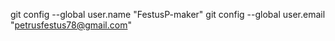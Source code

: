 git config --global user.name "FestusP-maker"
git config --global user.email "petrusfestus78@gmail.com"

<!---
FestusP-maker/FestusP-maker is a ✨ special ✨ repository because its `README.md` (this file) appears on your GitHub profile.
You can click the Preview link to take a look at your changes.
--->
